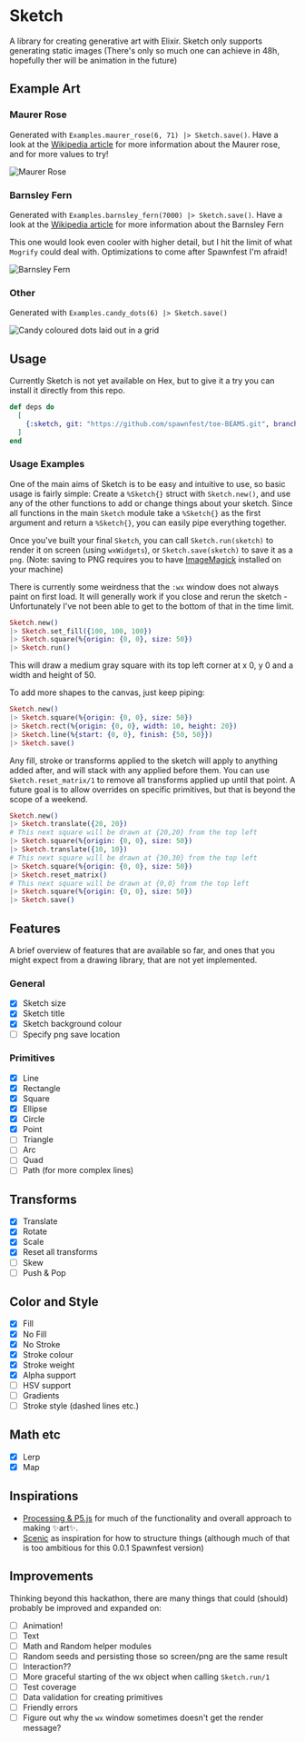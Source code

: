 # Sketch

A library for creating generative art with Elixir. Sketch only supports generating static images (There's only so much one can achieve in 48h, hopefully ther will be animation in the future)
## Example Art

### Maurer Rose

Generated with `Examples.maurer_rose(6, 71) |> Sketch.save()`. Have a look at the [Wikipedia article](https://en.wikipedia.org/wiki/Maurer_rose) for more information about the Maurer rose, and for more values to try!

![Maurer Rose](maurer_rose.png)

### Barnsley Fern

Generated with `Examples.barnsley_fern(7000) |> Sketch.save()`. Have a look at the [Wikipedia article](https://en.wikipedia.org/wiki/Barnsley_fern) for more information about the Barnsley Fern

This one would look even cooler with higher detail, but I hit the limit of what `Mogrify` could deal with. Optimizations to come after Spawnfest I'm afraid!

![Barnsley Fern](barnsley_fern.png)


### Other

Generated with `Examples.candy_dots(6) |> Sketch.save()`

![Candy coloured dots laid out in a grid](candy_dots.png)

## Usage

Currently Sketch is not yet available on Hex, but to give it a try you can install it directly from this repo.

```elixir
def deps do
  [
    {:sketch, git: "https://github.com/spawnfest/toe-BEAMS.git", branch: "main"}
  ]
end
```

### Usage Examples

One of the main aims of Sketch is to be easy and intuitive to use, so basic usage is fairly simple: Create a `%Sketch{}` struct with `Sketch.new()`, and use any of the other functions to add or change things about your sketch. Since all functions in the
main `Sketch` module take a `%Sketch{}` as the first argument and return a `%Sketch{}`, you can easily pipe everything together.

Once you've built your final `Sketch`, you can call `Sketch.run(sketch)` to render it on screen (using `wxWidgets`), or `Sketch.save(sketch)` to save it as a `png`. (Note: saving to PNG requires you to have [ImageMagick](https://imagemagick.org/script/download.php) installed on your machine)

There is currently some weirdness that the `:wx` window does not always paint on first load. It will generally work if you close and rerun the sketch - Unfortunately I've not been able to get to the bottom of that in the time limit.

```elixir
Sketch.new()
|> Sketch.set_fill({100, 100, 100})
|> Sketch.square(%{origin: {0, 0}, size: 50})
|> Sketch.run()
```

This will draw a medium gray square with its top left corner at x 0, y 0 and a width and height of 50.

To add more shapes to the canvas, just keep piping:

```elixir
Sketch.new()
|> Sketch.square(%{origin: {0, 0}, size: 50})
|> Sketch.rect(%{origin: {0, 0}, width: 10, height: 20})
|> Sketch.line(%{start: {0, 0}, finish: {50, 50}})
|> Sketch.save()
```

Any fill, stroke or transforms applied to the sketch will apply to anything added after, and will stack with any applied before them. You can use `Sketch.reset_matrix/1` to remove all transforms applied up until that point. A future goal is to allow overrides on specific primitives, but that is beyond the scope of a weekend.

```elixir
Sketch.new()
|> Sketch.translate({20, 20})
# This next square will be drawn at {20,20} from the top left
|> Sketch.square(%{origin: {0, 0}, size: 50})
|> Sketch.translate({10, 10})
# This next square will be drawn at {30,30} from the top left
|> Sketch.square(%{origin: {0, 0}, size: 50})
|> Sketch.reset_matrix()
# This next square will be drawn at {0,0} from the top left
|> Sketch.square(%{origin: {0, 0}, size: 50})
|> Sketch.save()
```

## Features

A brief overview of features that are available so far, and ones that you might expect from a drawing library, that are not yet implemented.

### General

- [x] Sketch size
- [x] Sketch title
- [x] Sketch background colour
- [ ] Specify png save location

### Primitives

- [x] Line
- [x] Rectangle
- [x] Square
- [x] Ellipse
- [x] Circle
- [x] Point
- [ ] Triangle
- [ ] Arc
- [ ] Quad
- [ ] Path (for more complex lines)

## Transforms

- [x] Translate
- [x] Rotate
- [x] Scale
- [x] Reset all transforms
- [ ] Skew
- [ ] Push & Pop

## Color and Style

- [x] Fill
- [x] No Fill
- [x] No Stroke
- [x] Stroke colour
- [x] Stroke weight
- [x] Alpha support
- [ ] HSV support
- [ ] Gradients
- [ ] Stroke style (dashed lines etc.)

## Math etc

- [x] Lerp
- [x] Map

## Inspirations

- [Processing & P5.js](https://processing.org/) for much of the functionality and overall approach to making ✨art✨.
- [Scenic](https://github.com/boydm/scenic) as inspiration for how to structure things (although much of that is too ambitious for this 0.0.1 Spawnfest version)

## Improvements

Thinking beyond this hackathon, there are many things that could (should) probably be improved and expanded on:

- [ ] Animation!
- [ ] Text
- [ ] Math and Random helper modules
- [ ] Random seeds and persisting those so screen/png are the same result
- [ ] Interaction??
- [ ] More graceful starting of the wx object when calling `Sketch.run/1`
- [ ] Test coverage
- [ ] Data validation for creating primitives
- [ ] Friendly errors
- [ ] Figure out why the `wx` window sometimes doesn't get the render message?
